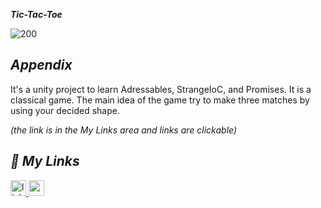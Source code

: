***Tic-Tac-Toe***


![200](https://github.com/enginc4n/Tic-Tac-Toe-Clone/assets/76838257/7ee02a68-8862-4bb0-9323-60dd8bff7e78)



## ***Appendix***

 It's a unity project to learn Adressables, StrangeIoC, and Promises. It is a classical game. The main idea of the game try to make three matches by using your decided shape.

 *(the link is in the My Links area and links are clickable)*



## ***🔗 My Links***

<a href="https://linkedin.com/in/enginc4n" target="_blank">
<img src=https://img.shields.io/badge/linkedin-%231E77B5.svg?&style=for-the-badge&logo=linkedin&logoColor=white alt=linkedin style="margin-bottom: 5px;"height="25" />
<a href="https://enginc4n.itch.io/" target="_blank">
<img src=https://img.shields.io/badge/itchio-enginc4n-critical?logo=Itch.io height="25">
